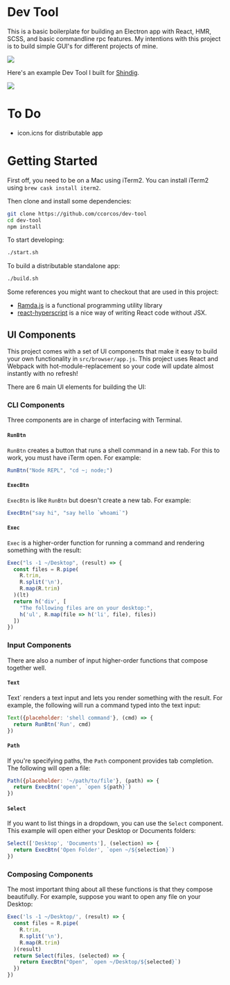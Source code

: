 # Dev Tool

This is a basic boilerplate for building an Electron app with React, HMR, SCSS, and basic commandline rpc features. My intentions with this project is to build simple GUI's for different projects of mine.

![](https://s3.amazonaws.com/uploads.hipchat.com/51605/2692734/wdglOJdrtZYyIBz/upload.png)

Here's an example Dev Tool I built for [Shindig](https://medium.com/@chetcorcos/shindig-an-event-discovery-app-built-with-meteor-js-react-js-and-neo4j-602afb483ae6#.aoy41qgml).

![](https://s3.amazonaws.com/uploads.hipchat.com/51605/2692734/vCp2jqdoR1f14e9/upload.png)

# To Do

- icon.icns for distributable app

# Getting Started

First off, you need to be on a Mac using iTerm2. You can install iTerm2 using `brew cask install iterm2`.

Then clone and install some dependencies:

```bash
git clone https://github.com/ccorcos/dev-tool
cd dev-tool
npm install
```

To start developing:

```bash
./start.sh
```

To build a distributable standalone app:

```bash
./build.sh
```

Some references you might want to checkout that are used in this project:

- [Ramda.js](http://ramdajs.com/0.19.0/docs/) is a functional programming utility library
- [react-hyperscript](https://github.com/mlmorg/react-hyperscript) is a nice way of writing React code without JSX.


## UI Components

This project comes with a set of UI components that make it easy to build your own functionality in `src/browser/app.js`. This project uses React and Webpack with hot-module-replacement so your code will update almost instantly with no refresh!

There are 6 main UI elements for building the UI:

### CLI Components

Three components are in charge of interfacing with Terminal.

#### `RunBtn` 

`RunBtn` creates a button that runs a shell command in a new tab. For this to work, you must have iTerm open. For example:

```js
RunBtn("Node REPL", "cd ~; node;")
```

#### `ExecBtn`

`ExecBtn` is like `RunBtn` but doesn't create a new tab. For example:

```js
ExecBtn("say hi", "say hello `whoami`")
```

#### `Exec`

`Exec` is a higher-order function for running a command and rendering something with the result:

```js
Exec("ls -1 ~/Desktop", (result) => {
  const files = R.pipe(
    R.trim,
    R.split('\n'),
    R.map(R.trim)
  )(lt)
  return h('div', [
    "The following files are on your desktop:",
    h('ul', R.map(file => h('li', file), files))
  ])
})
```

### Input Components

There are also a number of input higher-order functions that compose together well.

#### `Text`

Text` renders a text input and lets you render something with the result. For example, the following will run a command typed into the text input:

```js
Text({placeholder: 'shell command'}, (cmd) => {
  return RunBtn('Run', cmd)
})
```

#### `Path`

If you're specifying paths, the `Path` component provides tab completion. The following will open a file:

```js
Path({placeholder: '~/path/to/file'}, (path) => {
  return ExecBtn('open', `open ${path}`)
})
```

#### `Select`

If you want to list things in a dropdown, you can use the `Select` component. This example will open either your Desktop or Documents folders:

```js
Select(['Desktop', 'Documents'], (selection) => {
  return ExecBtn('Open Folder', `open ~/${selection}`)
})
```

### Composing Components

The most important thing about all these functions is that they compose beautifully. For example, suppose you want to open any file on your Desktop:

```js
Exec('ls -1 ~/Desktop/', (result) => {
  const files = R.pipe(
    R.trim,
    R.split('\n'),
    R.map(R.trim)
  )(result)
  return Select(files, (selected) => {
    return ExecBtn("Open", `open ~/Desktop/${selected}`)
  })
})
```